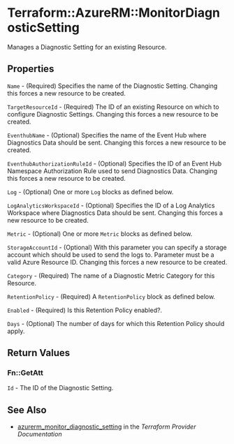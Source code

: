 # Terraform::AzureRM::MonitorDiagnosticSetting

Manages a Diagnostic Setting for an existing Resource.

## Properties

`Name` - (Required) Specifies the name of the Diagnostic Setting. Changing this forces a new resource to be created.

`TargetResourceId` - (Required) The ID of an existing Resource on which to configure Diagnostic Settings. Changing this forces a new resource to be created.

`EventhubName` - (Optional) Specifies the name of the Event Hub where Diagnostics Data should be sent. Changing this forces a new resource to be created.

`EventhubAuthorizationRuleId` - (Optional) Specifies the ID of an Event Hub Namespace Authorization Rule used to send Diagnostics Data. Changing this forces a new resource to be created.

`Log` - (Optional) One or more `Log` blocks as defined below.

`LogAnalyticsWorkspaceId` - (Optional) Specifies the ID of a Log Analytics Workspace where Diagnostics Data should be sent. Changing this forces a new resource to be created.

`Metric` - (Optional) One or more `Metric` blocks as defined below.

`StorageAccountId` - (Optional) With this parameter you can specify a storage account which should be used to send the logs to. Parameter must be a valid Azure Resource ID. Changing this forces a new resource to be created.

`Category` - (Required) The name of a Diagnostic Metric Category for this Resource.

`RetentionPolicy` - (Required) A `RetentionPolicy` block as defined below.

`Enabled` - (Required) Is this Retention Policy enabled?.

`Days` - (Optional) The number of days for which this Retention Policy should apply.


## Return Values

### Fn::GetAtt

`Id` - The ID of the Diagnostic Setting.

## See Also

* [azurerm_monitor_diagnostic_setting](https://www.terraform.io/docs/providers/azurerm/r/monitor_diagnostic_setting.html) in the _Terraform Provider Documentation_